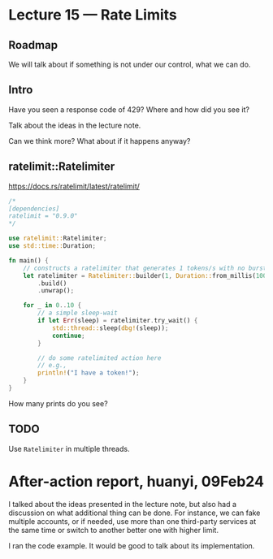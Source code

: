 # Lecture 15 — Rate Limits

## Roadmap

We will talk about if something is not under our control, what we can do.

## Intro

Have you seen a response code of 429? Where and how did you see it?

Talk about the ideas in the lecture note.

Can we think more? What about if it happens anyway?

## ratelimit::Ratelimiter

https://docs.rs/ratelimit/latest/ratelimit/

```rust
/*
[dependencies]
ratelimit = "0.9.0"
*/

use ratelimit::Ratelimiter;
use std::time::Duration;

fn main() {
    // constructs a ratelimiter that generates 1 tokens/s with no burst
    let ratelimiter = Ratelimiter::builder(1, Duration::from_millis(1000))
        .build()
        .unwrap();

    for _ in 0..10 {
        // a simple sleep-wait
        if let Err(sleep) = ratelimiter.try_wait() {
            std::thread::sleep(dbg!(sleep));
            continue;
        }

        // do some ratelimited action here
        // e.g.,
        println!("I have a token!");
    }
}
```

How many prints do you see?

## TODO

Use `Ratelimiter` in multiple threads.

# After-action report, huanyi, 09Feb24

I talked about the ideas presented in the lecture note, but also had a
discussion on what additional thing can be done. For instance, we can fake
multiple accounts, or if needed, use more than one third-party services at the
same time or switch to another better one with higher limit.

I ran the code example. It would be good to talk about its implementation.
